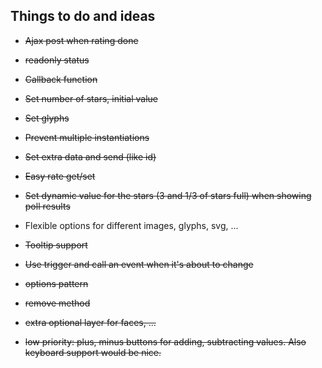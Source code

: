 Things to do and ideas
---

- ~~Ajax post when rating done~~
- ~~readonly status~~
- ~~Callback function~~
- ~~Set number of stars, initial value~~
- ~~Set glyphs~~
- ~~Prevent multiple instantiations~~
- ~~Set extra data and send (like id)~~
- ~~Easy rate get/set~~
- ~~Set dynamic value for the stars (3 and 1/3 of stars full) when showing poll results~~
- Flexible options for different images, glyphs, svg, ...
- ~~Tooltip support~~
- ~~Use trigger and call an event when it's about to change~~

- ~~options pattern~~
- ~~remove method~~
- ~~extra optional layer for faces, ...~~
- ~~low priority: plus, minus buttons for adding, subtracting values. Also keyboard support would be nice.~~
